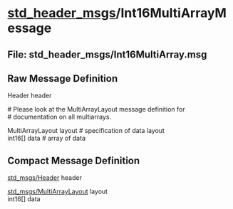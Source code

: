 # [std_header_msgs](../README.md)/Int16MultiArrayMessage #

## File: std_header_msgs/Int16MultiArray.msg
## Raw Message Definition
  
Header header  
  
\# Please look at the MultiArrayLayout message definition for  
\# documentation on all multiarrays.  
  
MultiArrayLayout  layout        \# specification of data layout  
int16[]           data          \# array of data  


## Compact Message Definition

[std_msgs/Header](http://docs.ros.org/en/melodic/api/std_msgs/html/msg/Header.html) header  
  
[std_msgs/MultiArrayLayout](http://docs.ros.org/en/melodic/api/std_msgs/html/msg/MultiArrayLayout.html)  layout    
int16[]           data
